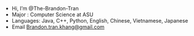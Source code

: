 -  Hi, I’m @The-Brandon-Tran
-  Major : Computer Science at ASU
-  Languages: Java, C++, Python, English, Chinese, Vietnamese, Japanese
-  Email Brandon.tran.khang@gmail.com

